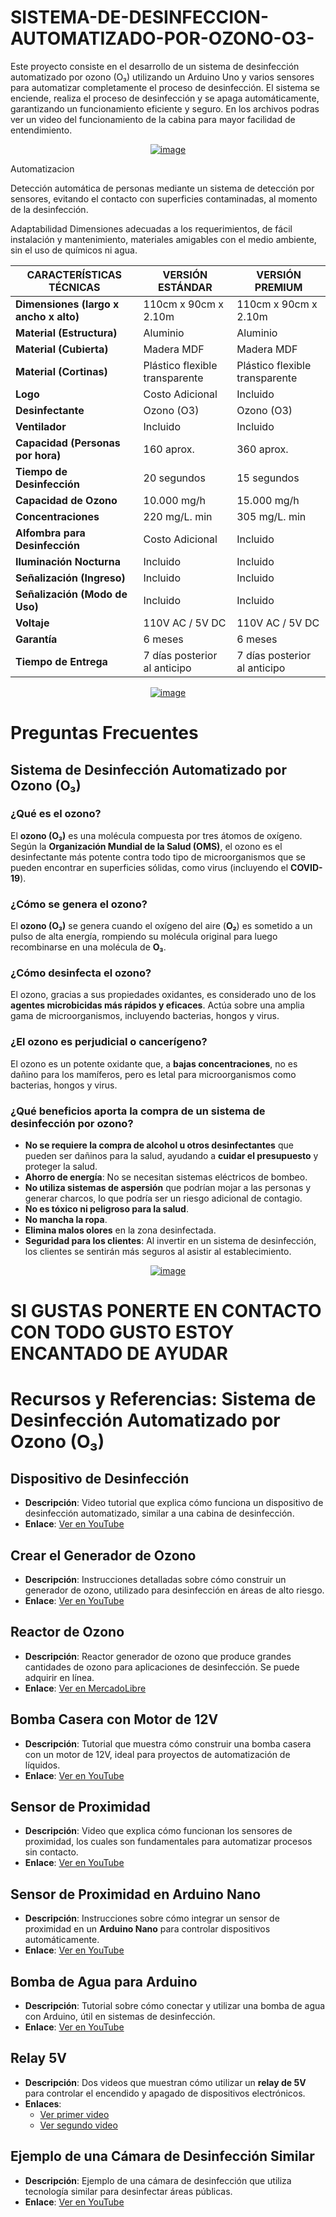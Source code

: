 # SISTEMA-DE-DESINFECCION-AUTOMATIZADO-POR-OZONO-O3-
Este proyecto consiste en el desarrollo de un sistema de desinfección automatizado por ozono (O₃) utilizando un Arduino Uno y varios sensores para automatizar completamente el proceso de desinfección. El sistema se enciende, realiza el proceso de desinfección y se apaga automáticamente, garantizando un funcionamiento eficiente y seguro. En los archivos podras ver un video del funcionamiento de la cabina para mayor facilidad de entendimiento.

<p align="center">
  <a href="https://postimg.cc/nM7Hymvm">
    <img src="https://i.postimg.cc/Y2Dhmf0d/image.png" alt="image">
  </a>
</p>

Automatizacion

Detección automática de personas mediante un sistema de detección por sensores, evitando el contacto con superficies contaminadas, al momento de la desinfección.

Adaptabilidad
Dimensiones adecuadas a los requerimientos, de fácil instalación y mantenimiento, materiales amigables con el medio ambiente, sin el uso de químicos ni agua. 


| **CARACTERÍSTICAS TÉCNICAS** | **VERSIÓN ESTÁNDAR** | **VERSIÓN PREMIUM** |
|------------------------------|----------------------|---------------------|
| **Dimensiones (largo x ancho x alto)** | 110cm x 90cm x 2.10m | 110cm x 90cm x 2.10m |
| **Material (Estructura)** | Aluminio | Aluminio |
| **Material (Cubierta)** | Madera MDF | Madera MDF |
| **Material (Cortinas)** | Plástico flexible transparente | Plástico flexible transparente |
| **Logo** | Costo Adicional | Incluido |
| **Desinfectante** | Ozono (O3) | Ozono (O3) |
| **Ventilador** | Incluido | Incluido |
| **Capacidad (Personas por hora)** | 160 aprox. | 360 aprox. |
| **Tiempo de Desinfección** | 20 segundos | 15 segundos |
| **Capacidad de Ozono** | 10.000 mg/h | 15.000 mg/h |
| **Concentraciones** | 220 mg/L. min | 305 mg/L. min |
| **Alfombra para Desinfección** | Costo Adicional | Incluido |
| **Iluminación Nocturna** | Incluido | Incluido |
| **Señalización (Ingreso)** | Incluido | Incluido |
| **Señalización (Modo de Uso)** | Incluido | Incluido |
| **Voltaje** | 110V AC / 5V DC | 110V AC / 5V DC |
| **Garantía** | 6 meses | 6 meses |
| **Tiempo de Entrega** | 7 días posterior al anticipo | 7 días posterior al anticipo |



<p align="center">
  <a href="https://postimg.cc/sGps5FVm">
    <img src="https://i.postimg.cc/7hRh8DdF/image.png" alt="image">
  </a>
</p>




# Preguntas Frecuentes
## Sistema de Desinfección Automatizado por Ozono (O₃)

### ¿Qué es el ozono?
El **ozono (O₃)** es una molécula compuesta por tres átomos de oxígeno. Según la **Organización Mundial de la Salud (OMS)**, el ozono es el desinfectante más potente contra todo tipo de microorganismos que se pueden encontrar en superficies sólidas, como virus (incluyendo el **COVID-19**).

### ¿Cómo se genera el ozono?
El **ozono (O₃)** se genera cuando el oxígeno del aire (**O₂**) es sometido a un pulso de alta energía, rompiendo su molécula original para luego recombinarse en una molécula de **O₃**.

### ¿Cómo desinfecta el ozono?
El ozono, gracias a sus propiedades oxidantes, es considerado uno de los **agentes microbicidas más rápidos y eficaces**. Actúa sobre una amplia gama de microorganismos, incluyendo bacterias, hongos y virus.

### ¿El ozono es perjudicial o cancerígeno?
El ozono es un potente oxidante que, a **bajas concentraciones**, no es dañino para los mamíferos, pero es letal para microorganismos como bacterias, hongos y virus.

### ¿Qué beneficios aporta la compra de un sistema de desinfección por ozono?

- **No se requiere la compra de alcohol u otros desinfectantes** que pueden ser dañinos para la salud, ayudando a **cuidar el presupuesto** y proteger la salud.
- **Ahorro de energía**: No se necesitan sistemas eléctricos de bombeo.
- **No utiliza sistemas de aspersión** que podrían mojar a las personas y generar charcos, lo que podría ser un riesgo adicional de contagio.
- **No es tóxico ni peligroso para la salud**.
- **No mancha la ropa**.
- **Elimina malos olores** en la zona desinfectada.
- **Seguridad para los clientes**: Al invertir en un sistema de desinfección, los clientes se sentirán más seguros al asistir al establecimiento.




<p align="center">
  <a href="https://postimg.cc/LnKs5DHv">
    <img src="https://i.postimg.cc/ncM9dSN8/image.png" alt="image">
  </a>
</p>


# SI GUSTAS PONERTE EN CONTACTO CON TODO GUSTO ESTOY ENCANTADO DE AYUDAR

# Recursos y Referencias: Sistema de Desinfección Automatizado por Ozono (O₃)

## Dispositivo de Desinfección
- **Descripción**: Video tutorial que explica cómo funciona un dispositivo de desinfección automatizado, similar a una cabina de desinfección.
- **Enlace**: [Ver en YouTube](https://www.youtube.com/watch?v=5Adck4pl0bE)

## Crear el Generador de Ozono
- **Descripción**: Instrucciones detalladas sobre cómo construir un generador de ozono, utilizado para desinfección en áreas de alto riesgo.
- **Enlace**: [Ver en YouTube](https://www.youtube.com/watch?v=tZ591mhmXUQ)

## Reactor de Ozono
- **Descripción**: Reactor generador de ozono que produce grandes cantidades de ozono para aplicaciones de desinfección. Se puede adquirir en línea.
- **Enlace**: [Ver en MercadoLibre](https://articulo.mercadolibre.com.ec/MEC-426294369-reactor-generador-ozono-10000-mgh-desinfeccion-purificador-_JM?quantity=1#position=1&type=pad&tracking_id=36514d4e-e204-404d-b513-4805d9ef5ea3&is_advertising=true&ad_domain=VQCATCORE_LST&ad_position=1&ad_click_id=NWI2MmI3ZmYtMWZkNC00MzEyLThkZDEtM2EzNTA0YmE3N2U3)

## Bomba Casera con Motor de 12V
- **Descripción**: Tutorial que muestra cómo construir una bomba casera con un motor de 12V, ideal para proyectos de automatización de líquidos.
- **Enlace**: [Ver en YouTube](https://www.youtube.com/watch?v=BDDlWk_RHS0)

## Sensor de Proximidad
- **Descripción**: Video que explica cómo funcionan los sensores de proximidad, los cuales son fundamentales para automatizar procesos sin contacto.
- **Enlace**: [Ver en YouTube](https://www.youtube.com/watch?v=IF1eN0WK3bU)

## Sensor de Proximidad en Arduino Nano
- **Descripción**: Instrucciones sobre cómo integrar un sensor de proximidad en un **Arduino Nano** para controlar dispositivos automáticamente.
- **Enlace**: [Ver en YouTube](https://www.youtube.com/watch?v=O4BICS0MlkA)

## Bomba de Agua para Arduino
- **Descripción**: Tutorial sobre cómo conectar y utilizar una bomba de agua con Arduino, útil en sistemas de desinfección.
- **Enlace**: [Ver en YouTube](https://www.youtube.com/watch?v=4KrkhyyxKEY)

## Relay 5V
- **Descripción**: Dos videos que muestran cómo utilizar un **relay de 5V** para controlar el encendido y apagado de dispositivos electrónicos.
- **Enlaces**: 
  - [Ver primer video](https://www.youtube.com/watch?v=Cyny5CNuHSk)
  - [Ver segundo video](https://www.youtube.com/watch?v=p12tVsf9R9g)

## Ejemplo de una Cámara de Desinfección Similar
- **Descripción**: Ejemplo de una cámara de desinfección que utiliza tecnología similar para desinfectar áreas públicas.
- **Enlace**: [Ver en YouTube](https://www.youtube.com/watch?v=CX1IPY9juRU)
